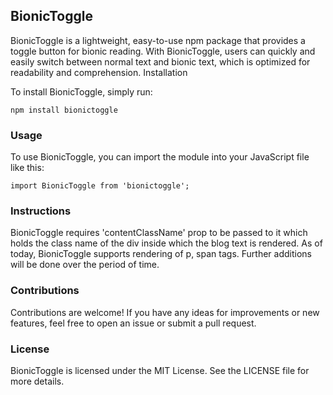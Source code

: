 ## BionicToggle

BionicToggle is a lightweight, easy-to-use npm package that provides a toggle button for bionic reading. With BionicToggle, users can quickly and easily switch between normal text and bionic text, which is optimized for readability and comprehension.
Installation

To install BionicToggle, simply run:

`npm install bionictoggle`

### Usage

To use BionicToggle, you can import the module into your JavaScript file like this:

`import BionicToggle from 'bionictoggle';`

### Instructions

BionicToggle requires 'contentClassName' prop to be passed to it which holds the class name of the div inside which the blog text is rendered. As of today, BionicToggle supports rendering of p, span tags. Further additions will be done over the period of time.

### Contributions

Contributions are welcome! If you have any ideas for improvements or new features, feel free to open an issue or submit a pull request.

### License

BionicToggle is licensed under the MIT License. See the LICENSE file for more details.